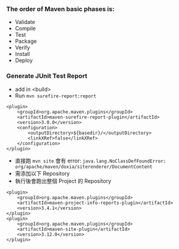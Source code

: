 ### The order of Maven basic phases is:
- Validate
- Compile
- Test
- Package
- Verify
- Install
- Deploy

### Generate JUnit Test Report
- add in &lt;build&gt;
- Run `mvn surefire-report:report`
```
<plugin>
    <groupId>org.apache.maven.plugins</groupId>
    <artifactId>maven-surefire-report-plugin</artifactId>
    <version>3.0.0</version>
    <configuration>
        <outputDirectory>${basedir}/</outputDirectory>
        <linkXRef>false</linkXRef>
    </configuration>
</plugin>
```
- 直接跑 `mvn site` 會有 error: `java.lang.NoClassDefFoundError: org/apache/maven/doxia/siterenderer/DocumentContent`
- 需添加以下 Repository
- 執行後會跑出整個 Project 的 Repository
```
<plugin>
    <groupId>org.apache.maven.plugins</groupId>
    <artifactId>maven-project-info-reports-plugin</artifactId>
    <version>3.4.1</version>
</plugin>
<plugin>
    <groupId>org.apache.maven.plugins</groupId>
    <artifactId>maven-site-plugin</artifactId>
    <version>3.12.0</version>
</plugin>
```

